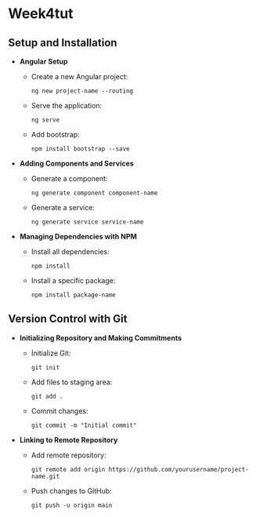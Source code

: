 # Week4tut


## Setup and Installation

- **Angular Setup**
  - Create a new Angular project:
    ```
    ng new project-name --routing
    ```
  - Serve the application:
    ```
    ng serve
    ```
  - Add bootstrap:
    ```
    npm install bootstrap --save
    ```

- **Adding Components and Services**
  - Generate a component:
    ```
    ng generate component component-name
    ```
  - Generate a service:
    ```
    ng generate service service-name
    ```

- **Managing Dependencies with NPM**
  - Install all dependencies:
    ```
    npm install
    ```
  - Install a specific package:
    ```
    npm install package-name
    ```

## Version Control with Git

- **Initializing Repository and Making Commitments**
  - Initialize Git:
    ```
    git init
    ```
  - Add files to staging area:
    ```
    git add .
    ```
  - Commit changes:
    ```
    git commit -m "Initial commit"
    ```

- **Linking to Remote Repository**
  - Add remote repository:
    ```
    git remote add origin https://github.com/yourusername/project-name.git
    ```
  - Push changes to GitHub:
    ```
    git push -u origin main
    ```


